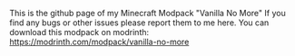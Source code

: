 This is the github page of my Minecraft Modpack "Vanilla No More"
If you find any bugs or other issues please report them to me here.
You can download this modpack on modrinth: https://modrinth.com/modpack/vanilla-no-more
